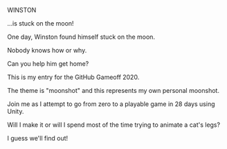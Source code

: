 
WINSTON

...is stuck on the moon!

One day, Winston found himself stuck on the moon.

Nobody knows how or why.

Can you help him get home?




This is my entry for the GitHub Gameoff 2020.

The theme is "moonshot" and this represents my own personal moonshot.

Join me as I attempt to go from zero to a playable game in 28 days using Unity.

Will I make it or will I spend most of the time trying to animate a cat's legs?

I guess we'll find out!
